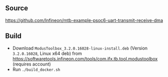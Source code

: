 ## Source

https://github.com/Infineon/mtb-example-psoc6-uart-transmit-receive-dma

## Build

- Download `ModusToolbox_3.2.0.16028-linux-install.deb` (Version `3.2.0.16028`, Linux x64 deb) from https://softwaretools.infineon.com/tools/com.ifx.tb.tool.modustoolbox (requires account)
- Run `./build_docker.sh`
